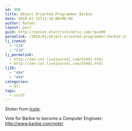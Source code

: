 ```yaml
---
id: 400
title: Object Oriented Programmer Barbie
date: 2010-01-12T13:18:00+00:00
author: Rafael
layout: post
guid: http://zencat.electrickinetic.com/?p=400
permalink: /2010/01/object-oriented-programmer-barbie-2/
lj_itemid:
  - "216"
  - "216"
lj_permalink:
  - http://zen-cat.livejournal.com/55491.html
  - http://zen-cat.livejournal.com/55491.html
ljID:
  - "494"
  - "494"
categories:
  - All
tags:
  - stuff
---
```

Stolen from <a href="http://tcpip.livejournal.com">tcpip</a>.

Vote for Barbie to become a Computer Engineer: http://www.barbie.com/vote/

&nbsp;